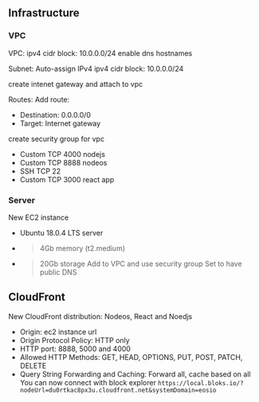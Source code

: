 
## Infrastructure

### VPC
VPC:
ipv4 cidr block: 10.0.0.0/24
enable dns hostnames

Subnet:
Auto-assign IPv4
ipv4 cidr block: 10.0.0.0/24

create intenet gateway and attach to vpc

Routes:
Add route:
- Destination: 0.0.0.0/0
- Target: Internet gateway

create security group for vpc
- Custom  TCP 4000  nodejs
- Custom  TCP 8888  nodeos
- SSH     TCP 22
- Custom  TCP 3000  react app


### Server
New EC2 instance
- Ubuntu 18.0.4 LTS server
- > 4Gb memory (t2.medium)
- > 20Gb storage
Add to VPC and use security group
Set to have public DNS

## CloudFront
New CloudFront distribution: Nodeos, React and Noedjs
- Origin: ec2 instance url
- Origin Protocol Policy: HTTP only
- HTTP port: 8888, 5000 and 4000
- Allowed HTTP Methods: GET, HEAD, OPTIONS, PUT, POST, PATCH, DELETE
- Query String Forwarding and Caching: Forward all, cache based on all
You can now connect with block explorer
`https://local.bloks.io/?nodeUrl=du0rtkac8px3u.cloudfront.net&systemDomain=eosio`